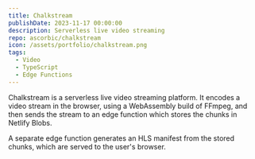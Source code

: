 ```yaml
---
title: Chalkstream
publishDate: 2023-11-17 00:00:00
description: Serverless live video streaming
repo: ascorbic/chalkstream
icon: /assets/portfolio/chalkstream.png
tags:
  - Video
  - TypeScript
  - Edge Functions
---
```


Chalkstream is a serverless live video streaming platform. It encodes a video
stream in the browser, using a WebAssembly build of FFmpeg, and then sends the
stream to an edge function which stores the chunks in Netlify Blobs.

A separate edge function generates an HLS manifest from the stored chunks, which
are served to the user's browser.
